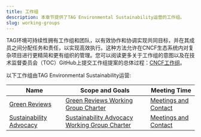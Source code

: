 ```yaml
---
title: 工作组
description: 本章节提供了TAG Environmental Sustainability运营的工作组。
slug: working-groups
---
```


TAG环境可持续性拥有工作组和团队，以有效协作和协调实现共同目标，并在其成员之间分配任务和责任，以实现高效执行。这种方法允许在CNCF生态系统内对复杂项目进行更精简和更有组织的管理。您可以阅读更多关于工作组的意图以及在技术监督委员会（TOC）GitHub上提交工作组提案的总体过程：[CNCF工作组](https://github.com/cncf/toc/blob/main/workinggroups/README.md)。

以下工作组由TAG Environmental Sustainability运营:

| Name                | Scope and Goals            | Meeting Time                          |
|---------------------|----------------------------|---------------------------------------|
| [Green Reviews](https://github.com/cncf/tag-env-sustainability/tree/main/working-groups/green-reviews) | [Green Reviews Working Group Charter](https://github.com/cncf/tag-env-sustainability/tree/main/working-groups/green-reviews/charter.md) | [Meetings and Contact](https://github.com/cncf/tag-env-sustainability/tree/main/working-groups/green-reviews/README.md#meetings-and-contact) |
| [Sustainability Advocacy](https://github.com/cncf/tag-env-sustainability/tree/main/working-groups/sustainability-advocacy)| [Sustainability Advocacy Working Group Charter](https://github.com/cncf/tag-env-sustainability/tree/main/working-groups/sustainability-advocacy/charter.md) | [Meetings and Contact](https://github.com/cncf/tag-env-sustainability/blob/main/working-groups/sustainability-advocacy/README.md#meetings-and-contact) |
